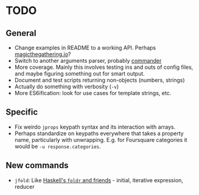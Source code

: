# TODO

## General

- Change examples in README to a working API. Perhaps [magicthegathering.io](http://magicthegathering.io)?
- Switch to another arguments parser, probably [commander](https://github.com/tj/commander.js)
- More coverage. Mainly this involves testing ins and outs of config files, and maybe figuring something out for smart output.
- Document and test scripts returning non-objects (numbers, strings)
- Actually do something with verbosity (`-v`)
- More ES6ification: look for use cases for template strings, etc.

## Specific

- Fix weirdo `jprops` keypath syntax and its interaction with arrays.
- Perhaps standardize on keypaths everywhere that takes a property name, particularly with unwrapping. E.g. for Foursquare categories it would be `-u response.categories`.

## New commands

- `jfold`: Like [Haskell's `foldr` and friends](https://wiki.haskell.org/Fold) - initial, iterative expression, reducer

